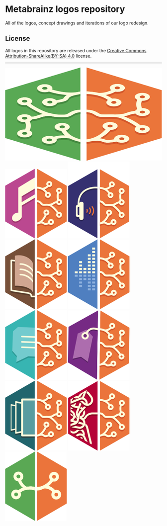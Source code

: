 # Metabrainz logos repository
All of the logos, concept drawings and iterations of our logo redesign.

## License
All logos in this repository are released under the [Creative Commons Attribution-ShareAlike(BY-SA) 4.0](https://creativecommons.org/licenses/by-sa/4.0/) license.

<hr>
<div>
<img src="logos/All%20Logos/MetaBrainz.svg" alt="MetaBrainz" title="MetaBrainz" height="300" width="100%">
</div>

<div>
  <img src="logos/All%20Logos/MusicBrainz.svg" alt="MusicBrainz" title="MusicBrainz" width="198">
  <img src="logos/All%20Logos/ListenBrainz.svg" alt="ListenBrainz" title="ListenBrainz" width="198">
  <img src="logos/All%20Logos/BookBrainz.svg" alt="BookBrainz" title="BookBrainz" width="198">
  <img src="logos/All%20Logos/AccousticBrainz.svg" alt="AcousticBrainz" title="AcousticBrainz" width="198">
  <img src="logos/All%20Logos/CritiqueBrainz.svg" alt="CritiqueBrainz" title="CritiqueBrainz" width="198">
  <img src="logos/All%20Logos/MusicBrainz%20Picard.svg" alt="Picard" title="Picard" width="198">
  <img src="logos/All%20Logos/CoverArtArchive.svg" alt="CoverArtArchive" title="CoverArtArchive" width="198">
  <img src="logos/All%20Logos/MessyBrainz.svg" alt="MessyBrainz" title="MessyBrainz" width="198">
  <img src="logos/All%20Logos/MetaBrainz%20Community.svg" alt="MetaBrainz Community" title="MetaBrainz Community" width="198">
</div>
